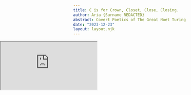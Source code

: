```yaml
---
title: C is for Crown, Closet, Close, Closing.
author: Aria {Surname REDACTED}
abstract: Covert Poetics of The Great Noet Turing
date: "2023-12-23"
layout: layout.njk
---
```


<style>
  .full-bleed {
    position: relative;
    left: 50%;
    right: 50%;
    width: 100vw;
    margin-left: -50vw;
    margin-right: -50vw;
  }
</style>

<div class="full-bleed">
  <iframe
    src="https://gospel.notborges.org/exp/A+IS+NOT+FOR+ALEPH/C+is+for+Crown%2C+Closet%2C+Close%2C+Closing"
    class="w-full h-[90vh] border-none"
    loading="lazy"
  ></iframe>
</div>
